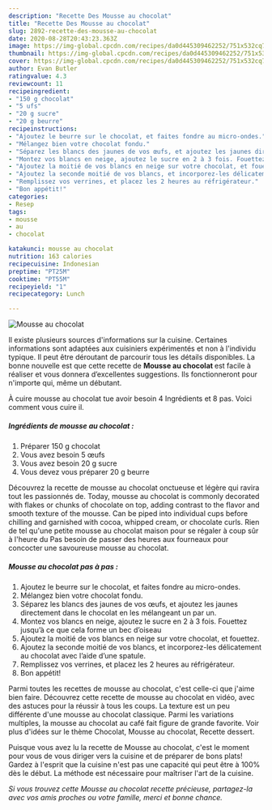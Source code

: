 ```yaml
---
description: "Recette Des Mousse au chocolat"
title: "Recette Des Mousse au chocolat"
slug: 2892-recette-des-mousse-au-chocolat
date: 2020-08-28T20:43:23.363Z
image: https://img-global.cpcdn.com/recipes/da0d445309462252/751x532cq70/mousse-au-chocolat-photo-principale-de-la-recette.jpg
thumbnail: https://img-global.cpcdn.com/recipes/da0d445309462252/751x532cq70/mousse-au-chocolat-photo-principale-de-la-recette.jpg
cover: https://img-global.cpcdn.com/recipes/da0d445309462252/751x532cq70/mousse-au-chocolat-photo-principale-de-la-recette.jpg
author: Evan Butler
ratingvalue: 4.3
reviewcount: 11
recipeingredient:
- "150 g chocolat"
- "5 ufs"
- "20 g sucre"
- "20 g beurre"
recipeinstructions:
- "Ajoutez le beurre sur le chocolat, et faites fondre au micro-ondes."
- "Mélangez bien votre chocolat fondu."
- "Séparez les blancs des jaunes de vos œufs, et ajoutez les jaunes directement dans le chocolat en les mélangeant un par un."
- "Montez vos blancs en neige, ajoutez le sucre en 2 à 3 fois. Fouettez jusqu’à ce que cela forme un bec d’oiseau"
- "Ajoutez la moitié de vos blancs en neige sur votre chocolat, et fouettez."
- "Ajoutez la seconde moitié de vos blancs, et incorporez-les délicatement au chocolat avec l’aide d’une spatule."
- "Remplissez vos verrines, et placez les 2 heures au réfrigérateur."
- "Bon appétit!"
categories:
- Resep
tags:
- mousse
- au
- chocolat

katakunci: mousse au chocolat 
nutrition: 163 calories
recipecuisine: Indonesian
preptime: "PT25M"
cooktime: "PT55M"
recipeyield: "1"
recipecategory: Lunch

---
```



![Mousse au chocolat](https://img-global.cpcdn.com/recipes/da0d445309462252/751x532cq70/mousse-au-chocolat-photo-principale-de-la-recette.jpg)

Il existe plusieurs sources d'informations sur la cuisine. Certaines informations sont adaptées aux cuisiniers expérimentés et non à l'individu typique. Il peut être déroutant de parcourir tous les détails disponibles. La bonne nouvelle est que cette recette de <strong> Mousse au chocolat </strong> est facile à réaliser et vous donnera d’excellentes suggestions. Ils fonctionneront pour n'importe qui, même un débutant.

<!--inarticleads1-->

À cuire mousse au chocolat tue avoir besoin 4 Ingrédients et 8 pas. Voici comment vous cuire il.

##### Ingrédients de mousse au chocolat :

1. Préparer 150 g chocolat
1. Vous avez besoin 5 œufs
1. Vous avez besoin 20 g sucre
1. Vous devez vous préparer 20 g beurre


Découvrez la recette de mousse au chocolat onctueuse et légère qui ravira tout les passionnés de. Today, mousse au chocolat is commonly decorated with flakes or chunks of chocolate on top, adding contrast to the flavor and smooth texture of the mousse. Can be piped into individual cups before chilling and garnished with cocoa, whipped cream, or chocolate curls. Rien de tel qu&#39;une petite mousse au chocolat maison pour se régaler à coup sûr à l&#39;heure du Pas besoin de passer des heures aux fourneaux pour concocter une savoureuse mousse au chocolat. 

<!--inarticleads2-->

##### Mousse au chocolat pas à pas :

1. Ajoutez le beurre sur le chocolat, et faites fondre au micro-ondes.
1. Mélangez bien votre chocolat fondu.
1. Séparez les blancs des jaunes de vos œufs, et ajoutez les jaunes directement dans le chocolat en les mélangeant un par un.
1. Montez vos blancs en neige, ajoutez le sucre en 2 à 3 fois. Fouettez jusqu’à ce que cela forme un bec d’oiseau
1. Ajoutez la moitié de vos blancs en neige sur votre chocolat, et fouettez.
1. Ajoutez la seconde moitié de vos blancs, et incorporez-les délicatement au chocolat avec l’aide d’une spatule.
1. Remplissez vos verrines, et placez les 2 heures au réfrigérateur.
1. Bon appétit!


Parmi toutes les recettes de mousse au chocolat, c&#39;est celle-ci que j&#39;aime bien faire. Découvrez cette recette de mousse au chocolat en vidéo, avec des astuces pour la réussir à tous les coups. La texture est un peu différente d&#39;une mousse au chocolat classique. Parmi les variations multiples, la mousse au chocolat au café fait figure de grande favorite. Voir plus d&#39;idées sur le thème Chocolat, Mousse au chocolat, Recette dessert. 

<!--inarticleads1-->

<p>
Puisque vous avez lu la recette de Mousse au chocolat, c'est le moment pour vous de vous diriger vers la cuisine et de préparer de bons plats! Gardez à l'esprit que la cuisine n'est pas une capacité qui peut être à 100% dès le début. La méthode est nécessaire pour maîtriser l'art de la cuisine.
</p>

<p>
<i>Si vous trouvez cette Mousse au chocolat recette précieuse, partagez-la avec vos amis proches ou votre famille, merci et bonne chance.</i>
</p>
